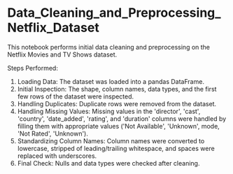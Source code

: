 # Data_Cleaning_and_Preprocessing_Netflix_Dataset

This notebook performs initial data cleaning and preprocessing on the Netflix Movies and TV Shows dataset.

Steps Performed:

1. Loading Data: The dataset was loaded into a pandas DataFrame.
2. Initial Inspection: The shape, column names, data types, and the first few rows of the dataset were inspected.
3. Handling Duplicates: Duplicate rows were removed from the dataset.
4. Handling Missing Values: Missing values in the 'director', 'cast', 'country', 'date_added', 'rating', and 'duration' columns were handled by filling them with appropriate values ('Not Available', 'Unknown', mode, 'Not Rated', 'Unknown').
5. Standardizing Column Names: Column names were converted to lowercase, stripped of leading/trailing whitespace, and spaces were replaced with underscores.
6. Final Check: Nulls and data types were checked after cleaning.
